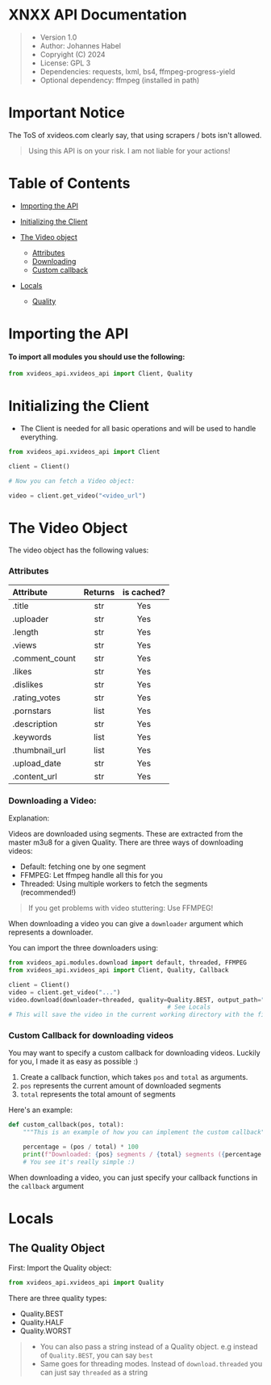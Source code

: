 # XNXX API Documentation

> - Version 1.0
> - Author: Johannes Habel
> - Copryight (C) 2024
> - License: GPL 3
> - Dependencies: requests, lxml, bs4, ffmpeg-progress-yield 
> - Optional dependency: ffmpeg (installed in path)


# Important Notice
The ToS of xvideos.com clearly say, that using scrapers / bots isn't allowed.
> Using this API is on your risk. I am not liable for your actions!

# Table of Contents
- [Importing the API](#importing-the-api)
- [Initializing the Client](#initializing-the-client)
- [The Video object](#the-video-object)
    - [Attributes](#attributes)
    - [Downloading](#downloading-a-video)
    - [Custom callback](#custom-callback-for-downloading--videos)

- [Locals](#locals)
  - [Quality](#the-quality-object)

# Importing the API

#### To import all modules you should use the following:

```python
from xvideos_api.xvideos_api import Client, Quality
```

# Initializing the Client

- The Client is needed for all basic operations and will be used to handle everything.

```python
from xvideos_api.xvideos_api import Client

client = Client()

# Now you can fetch a Video object:

video = client.get_video("<video_url")
```


# The Video Object

The video object has the following values:

### Attributes

| Attribute      | Returns | is cached? |
|:---------------|:-------:|:----------:|
| .title         |   str   |    Yes     |
| .uploader      |   str   |    Yes     |
| .length        |   str   |    Yes     |
| .views         |   str   |    Yes     |
| .comment_count |   str   |    Yes     |
| .likes         |   str   |    Yes     |
| .dislikes      |   str   |    Yes     |
| .rating_votes  |   str   |    Yes     |
| .pornstars     |  list   |    Yes     |
| .description   |   str   |    Yes     |
| .keywords      |  list   |    Yes     |
| .thumbnail_url |  list   |    Yes     |
| .upload_date   |   str   |    Yes     |
| .content_url   |   str   |    Yes     |

### Downloading a Video:

Explanation: 

Videos are downloaded using segments. These are extracted from the master m3u8 for a given Quality.
There are three ways of downloading videos:

- Default: fetching one by one segment
- FFMPEG: Let ffmpeg handle all this for you
- Threaded: Using multiple workers to fetch the segments (recommended!)

> If you get problems with video stuttering: Use FFMPEG!
> 
When downloading a video you can give a `downloader` argument which represents a downloader.

You can import the three downloaders using:

```python
from xvideos_api.modules.download import default, threaded, FFMPEG
from xvideos_api.xvideos_api import Client, Quality, Callback

client = Client()
video = client.get_video("...")
video.download(downloader=threaded, quality=Quality.BEST, output_path="./IdontKnow.mp4", callback=Callback.text_progress_bar) 
                                            # See Locals
# This will save the video in the current working directory with the filename "IdontKnow.mp4"
```

### Custom Callback for downloading  videos

You may want to specify a custom callback for downloading videos. Luckily for you, I made it as easy as
possible :)

1. Create a callback function, which takes `pos` and `total` as arguments.
2. `pos` represents the current amount of downloaded segments
3. `total` represents the total amount of segments

Here's an example:

```python
def custom_callback(pos, total):
    """This is an example of how you can implement the custom callback"""

    percentage = (pos / total) * 100
    print(f"Downloaded: {pos} segments / {total} segments ({percentage:.2f}%)")
    # You see it's really simple :)
```

When downloading a video, you can just specify your callback functions in the `callback` argument


# Locals

## The Quality Object

First: Import the Quality object:

```python
from xvideos_api.xvideos_api import Quality
```

There are three quality types:

- Quality.BEST
- Quality.HALF
- Quality.WORST

> - You can also pass a string instead of a Quality object. e.g instead of `Quality.BEST`, you can say `best`
> - Same goes for threading modes. Instead of `download.threaded` you can just say `threaded` as a string
